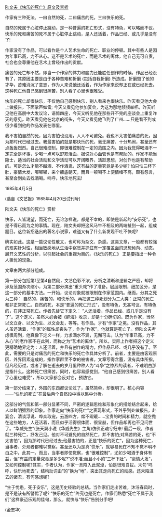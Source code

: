 [陆文夫《快乐的死亡》原文及赏析](https://www.vrrw.net/wx/9128.html)

作家有三种死法。一曰自然的死，二曰痛苦的死，三曰快乐的死。

自然的死属于心脏停止跳动，是一种普遍的死亡形式，没有特色，可以略而不议。快乐的死和痛苦的死不属于心脏停止跳动，是人还活着，作品已经、或几乎是没有了!

作家没有了作品，可以看作是个人艺术生命的死亡、职业的停顿。其中有些人是因为年事已高，力不从心。这不是艺术的死亡，而是艺术的离休，他自己无可自责，社会也会尊重他在艺术上曾经作出的贡献。



痛苦的死亡却不然，即当一个作家的体力和脑力还能胜任创作的时候，作品已经没有了，其原因主要是由于各种苦难和折磨 (包括自我折磨) 所造成。折磨毁了他的才华，苦难消沉了意志，作为人来说他还活着，作为作家来说却正在或已经死去。这种死亡他自己感到很痛苦，别人看了心里也很难受。

快乐的死亡却很快乐，不仅他自己感到快乐，别人看来也很快乐。昨天看见他大会上做报告，下面掌声如雷; 今天又看见他参加宴会，为这为那地频频举杯。昨天听见他在高朋中大发议论，语惊四座，今天又听见他在那些开不完的座谈会上重复昨天的意见。昨天看见他在北京的街头，今天又看见他飞到了广州……只是看不到或很少看到他的作品发表在哪里。

我不害怕自然的死，因为害怕也没用，人人不可避免。我也不太害怕痛苦的死，因为那时代已经过去。我最害怕的就是那快乐的死，毫无痛苦，十分热闹，甚至还有点轰轰烈烈。自己很难控制，即很难控制在一定的范围之内。因为我觉得喝酒不一定完全是坏事，少喝一点可以舒筋活血，据说对心血管也是有帮助的。作家不能当隐士，适当的社会活动和文学活动可以开阔眼界，活跃思想，对创作也是有帮助的。可是怎么才能不酗酒、不作酒鬼，这有益的定量究竟是多少呢? 怕只怕三杯下肚，豪情大发，嘟嘟嘟，来个瓶底朝天，而且一顿喝不上便情绪不高，颇有怨言，甚至会到处去找酒喝。呜呼，快乐地死去!

1985年4月5日

(选自《文艺报》1985年4月20日试刊号)

陆文夫《快乐的死亡》赏析

快乐，人皆渴望，而死亡，无论怎样说，都是不幸的，即使是新起的“安乐死”，也是不得已而为之的事情。现在，陆文夫却把这风马牛不相及的两端扯到一起，组成题目。这位新招迭出的著名小说家，难道又有了什么新发现不吐不快呢?

确实如此。这是一篇议论性散文，也可称为杂文、杂感。这类文章，一般都有较强的现实针对性，相当敏感地从生活中察觉并抓住有一定覆盖面的思想倾向、动态，展开文艺性的分析，以引起社会的重视为目的。《快乐的死亡》 正是要指出一种令人担忧的现象。

文章由两大部分组成。

第一部分包括第1至第4自然段，文艺色彩不浓，分析之清晰和逻辑之严密，却将涉及范围渐次缩小，为第二部分演出“重头戏”作了准备。层层限制，细加区分，是这一部分的基本方法。一开始，议论对象就被限制在作家范围内。继而，分其之死为三种： 自然的，痛苦的，和快乐的。再把这三种死划分为二大类：正常的死亡和非正常死亡。自然的死，本是“普遍的死亡形式”，没有特色，无甚可议。有特色的，在非正常死亡。作者先替它下定义： “人还活着，作品已经、或几乎是没有了”。这个定义，虽然未必会被《辞海》收录，却是十分确切的。既为作家，当然以文立身、以文为生、以文会友，等等。有作品，才有“作家”之冕。没有作品，其人虽还活着，“作家”的属性却丧失了，作为“作家”，他就算是死亡了。但陆文夫考虑很周到，他真像下定义一样，力求滴水不漏，无懈可击。认为“年事已高，力不从心”的老作家不在此列，而称之为“艺术的离休”。所以，实际上作者把这个定义更精确地界定为：人还活着，并且有创作的精力，但作品已经、或几乎没有了。至此，需要的只是对痛苦的死亡和快乐的死亡作具体分析了。前者，主要是由客观原因、外界因素造成的，指作家群里不幸的被害者。文章写得含蓄，没有具体所指，但凡经历过，或者了解在逝去的岁月里种种人为“斗争”之惨烈的读者，不难明白那是指什么。这种死亡很痛苦，同时，也容易感觉到，“他自己感到很痛苦，别人看了心里也难受”，所以大家都会反对它，预防它。

第一部分结束了，外围的东西都议论过了，虽然简单，却很明了。核心内容——“快乐的死亡”在最后两个自然段中得以集中分析。

这部分的气氛和第一部分显著不同，严密的逻辑思维和形象化的描绘结合起来，给人以鲜明强烈的印象。作家走向“快乐的死亡”之表现形式，不外乎到处做报告，赴宴会，清谈浮说、哗众取宠，云游四方，席不暇暖……宝贵的时间和精力，就空抛在这些地方，人还活着，而且似乎活得很体面、很显赫，但作品却再也不见问世了。“华威先生”(张天翼小说《华威先生》主角)仿佛正魂兮归来! 最后一段，作者就三种死亡，抒发己见。他对不可避免的自然死亡，并不害怕;对痛苦的死，也“不太害怕”，因为那时代已经过去;他最害怕的，正是“快乐的死亡”，因为这种死亡，当事者、旁观者都难以觉察，甚至还以为是真“快乐”，就容易死在不知不觉不明不白之中，此其一。而且，当事者即使觉察，也“很难控制”，尤如少喝酒于身体有益，但“有益的定量究竟是多少呢?”说不准;而且小小的“三杯下肚”，“豪情大发”，又如何控制呢?其实，作者认为，作家一旦陷入此泥淖，怕是很难自拔。末句“呜呼，快乐地死去”，结构助词由“的”换为“地”，突出其走向死亡的动感。还未陷进去的诸君，有何感想呢?

“生于忧患，死于安乐”，这是历史经验的总结。当作家们走出苦难，沐浴春风时，是不是该有所警惕了呢? “快乐的死亡”终究也是死亡。作家们熟悉“死亡不属于我们”这样豪迈乐观的佳句，那么，就快与“快乐”告别分手吧!

(金志华)

